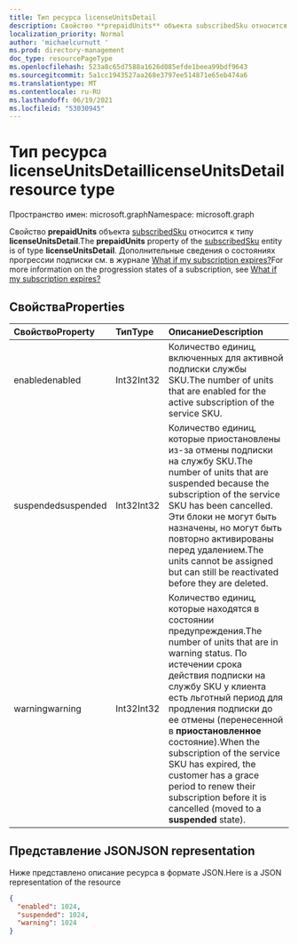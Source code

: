 ```yaml
---
title: Тип ресурса licenseUnitsDetail
description: Свойство **prepaidUnits** объекта subscribedSku относится к типу **licenseUnitsDetail**.
localization_priority: Normal
author: 'michaelcurnutt '
ms.prod: directory-management
doc_type: resourcePageType
ms.openlocfilehash: 523a8c65d7588a1626d085efde1beea99bdf9643
ms.sourcegitcommit: 5a1cc1943527aa268e3797ee514871e65eb474a6
ms.translationtype: MT
ms.contentlocale: ru-RU
ms.lasthandoff: 06/19/2021
ms.locfileid: "53030945"
---
```

# <a name="licenseunitsdetail-resource-type"></a><span data-ttu-id="83c9d-103">Тип ресурса licenseUnitsDetail</span><span class="sxs-lookup"><span data-stu-id="83c9d-103">licenseUnitsDetail resource type</span></span>

<span data-ttu-id="83c9d-104">Пространство имен: microsoft.graph</span><span class="sxs-lookup"><span data-stu-id="83c9d-104">Namespace: microsoft.graph</span></span>

<span data-ttu-id="83c9d-105">Свойство **prepaidUnits** объекта [subscribedSku](subscribedsku.md) относится к типу **licenseUnitsDetail**.</span><span class="sxs-lookup"><span data-stu-id="83c9d-105">The **prepaidUnits** property of the [subscribedSku](subscribedsku.md) entity is of type **licenseUnitsDetail**.</span></span> <span data-ttu-id="83c9d-106">Дополнительные сведения о состояниях прогрессии подписки см. в журнале [What if my subscription expires?](/microsoft-365/commerce/subscriptions/what-if-my-subscription-expires?view=o365-worldwide)</span><span class="sxs-lookup"><span data-stu-id="83c9d-106">For more information on the progression states of a subscription, see [What if my subscription expires?](/microsoft-365/commerce/subscriptions/what-if-my-subscription-expires?view=o365-worldwide)</span></span>

## <a name="properties"></a><span data-ttu-id="83c9d-107">Свойства</span><span class="sxs-lookup"><span data-stu-id="83c9d-107">Properties</span></span>
| <span data-ttu-id="83c9d-108">Свойство</span><span class="sxs-lookup"><span data-stu-id="83c9d-108">Property</span></span>     | <span data-ttu-id="83c9d-109">Тип</span><span class="sxs-lookup"><span data-stu-id="83c9d-109">Type</span></span>   |<span data-ttu-id="83c9d-110">Описание</span><span class="sxs-lookup"><span data-stu-id="83c9d-110">Description</span></span>|
|:-------------|:-----|:----------|
|<span data-ttu-id="83c9d-111">enabled</span><span class="sxs-lookup"><span data-stu-id="83c9d-111">enabled</span></span>|<span data-ttu-id="83c9d-112">Int32</span><span class="sxs-lookup"><span data-stu-id="83c9d-112">Int32</span></span>| <span data-ttu-id="83c9d-113">Количество единиц, включенных для активной подписки службы SKU.</span><span class="sxs-lookup"><span data-stu-id="83c9d-113">The number of units that are enabled for the active subscription of the service SKU.</span></span>  |
|<span data-ttu-id="83c9d-114">suspended</span><span class="sxs-lookup"><span data-stu-id="83c9d-114">suspended</span></span>|<span data-ttu-id="83c9d-115">Int32</span><span class="sxs-lookup"><span data-stu-id="83c9d-115">Int32</span></span>| <span data-ttu-id="83c9d-116">Количество единиц, которые приостановлены из-за отмены подписки на службу SKU.</span><span class="sxs-lookup"><span data-stu-id="83c9d-116">The number of units that are suspended because the subscription of the service SKU has been cancelled.</span></span> <span data-ttu-id="83c9d-117">Эти блоки не могут быть назначены, но могут быть повторно активированы перед удалением.</span><span class="sxs-lookup"><span data-stu-id="83c9d-117">The units cannot be assigned but can still be reactivated before they are deleted.</span></span> |
|<span data-ttu-id="83c9d-118">warning</span><span class="sxs-lookup"><span data-stu-id="83c9d-118">warning</span></span>|<span data-ttu-id="83c9d-119">Int32</span><span class="sxs-lookup"><span data-stu-id="83c9d-119">Int32</span></span>| <span data-ttu-id="83c9d-120">Количество единиц, которые находятся в состоянии предупреждения.</span><span class="sxs-lookup"><span data-stu-id="83c9d-120">The number of units that are in warning status.</span></span> <span data-ttu-id="83c9d-121">По истечении срока действия подписки на службу SKU у клиента есть льготный период для продления подписки до ее отмены (перенесенной в **приостановленное** состояние).</span><span class="sxs-lookup"><span data-stu-id="83c9d-121">When the subscription of the service SKU has expired, the customer has a grace period to renew their subscription before it is cancelled (moved to a **suspended** state).</span></span>  |

## <a name="json-representation"></a><span data-ttu-id="83c9d-122">Представление JSON</span><span class="sxs-lookup"><span data-stu-id="83c9d-122">JSON representation</span></span>

<span data-ttu-id="83c9d-123">Ниже представлено описание ресурса в формате JSON.</span><span class="sxs-lookup"><span data-stu-id="83c9d-123">Here is a JSON representation of the resource</span></span>

<!-- {
  "blockType": "resource",
  "optionalProperties": [

  ],
  "@odata.type": "microsoft.graph.licenseUnitsDetail"
}-->

```json
{
  "enabled": 1024,
  "suspended": 1024,
  "warning": 1024
}

```

<!-- uuid: 8fcb5dbc-d5aa-4681-8e31-b001d5168d79
2015-10-25 14:57:30 UTC -->
<!-- {
  "type": "#page.annotation",
  "description": "licenseUnitsDetail resource",
  "keywords": "",
  "section": "documentation",
  "tocPath": ""
}-->

